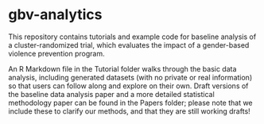 # gbv-analytics
This repository contains tutorials and example code for baseline analysis of a cluster-randomized trial, which evaluates the impact of a gender-based violence prevention program.

An R Markdown file in the Tutorial folder walks through the basic data analysis, including generated datasets (with no private or real information) so that users can follow along and explore on their own. Draft versions of the baseline data analysis paper and a more detailed statistical methodology paper can be found in the Papers folder; please note that we include these to clarify our methods, and that they are still working drafts! 